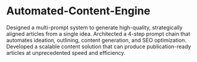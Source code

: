 # Automated-Content-Engine
Designed a multi-prompt system to generate high-quality, strategically aligned articles from a single idea.  Architected a 4-step prompt chain that automates ideation, outlining, content generation, and SEO optimization.  Developed a scalable content solution that can produce publication-ready articles at unprecedented speed and efficiency.
